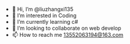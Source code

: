 - 👋 Hi, I’m @liuzhangxi135
- 👀 I’m interested in Coding
- 🌱 I’m currently learning c#
- 💞️ I’m looking to collaborate on web develop
- 📫 How to reach me 13552063194@163.com


<!---
liuzhangxi135/liuzhangxi135 is a ✨ special ✨ repository because its `README.md` (this file) appears on your GitHub profile.
You can click the Preview link to take a look at your changes.
--->

